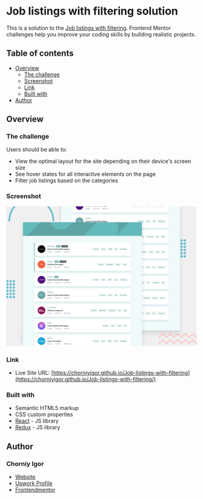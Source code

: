 # Job listings with filtering solution

This is a solution to the [Job listings with filtering](https://www.frontendmentor.io/challenges/job-listings-with-filtering-ivstIPCt). Frontend Mentor challenges help you improve your coding skills by building realistic projects.

## Table of contents

- [Overview](#overview)
  - [The challenge](#the-challenge)
  - [Screenshot](#screenshot)
  - [Link](#link)
  - [Built with](#built-with)
- [Author](#author)

## Overview

### The challenge

Users should be able to:

- View the optimal layout for the site depending on their device's screen size
- See hover states for all interactive elements on the page
- Filter job listings based on the categories

### Screenshot

![](./technical_task/design/desktop-preview.jpg)

### Link

- Live Site URL: [https://chorniyigor.github.io/Job-listings-with-filtering](https://chorniyigor.github.io/Job-listings-with-filtering/)

### Built with

- Semantic HTML5 markup
- CSS custom properties
- [React](https://reactjs.org/) - JS library
- [Redux](https://redux.js.org/) - JS library

## Author

### Chorniy Igor

- [Website](https://igorc.site/)
- [Upwork Profile](https://www.upwork.com/freelancers/~01c5afe5dda1df0850)
- [Frontendmentor](https://www.frontendmentor.io/solutions/job-listings-with-filtering-solution-2jZOsZ5cSV)


